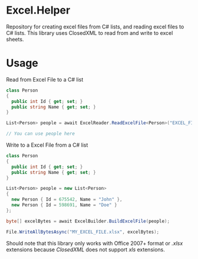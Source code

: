 # Excel.Helper
Repository for creating excel files from C# lists, and reading excel files to C# lists. This library uses ClosedXML to read from and write to excel sheets.

# Usage
Read from Excel File to a C# list
``` cs
class Person 
{
  public int Id { get; set; }
  public string Name { get; set; }
}

List<Person> people = await ExcelReader.ReadExcelFile<Person>("EXCEL_FILE_NAME.xlsx");

// You can use people here
```

Write to a Excel File from a C# list
``` cs
class Person 
{
  public int Id { get; set; }
  public string Name { get; set; }
}

List<Person> people = new List<Person> 
{
  new Person { Id = 675542, Name = "John" },
  new Person { Id = 598691, Name = "Doe" }
};

byte[] excelBytes = await ExcelBuilder.BuildExcelFile(people);

File.WriteAllBytesAsync("MY_EXCEL_FILE.xlsx", excelBytes);
```

Should note that this library only works with Office 2007+ format or *.xlsx* extensions because *ClosedXML* does not support *xls* extensions.

